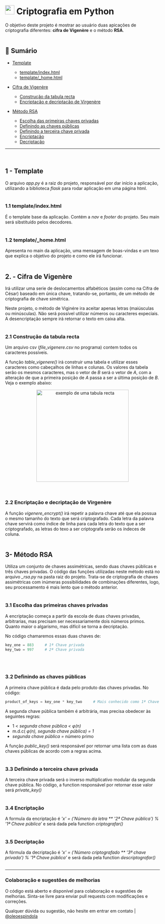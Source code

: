 # <img src="https://media.giphy.com/media/LMt9638dO8dftAjtco/giphy.gif" width="30px"> Criptografia em Python

O objetivo deste projeto é mostrar ao usuário duas apicações de criptografia diferentes: **cifra de Vigenère** e o método **RSA**.  
<br>

## 📒 Sumário

 * [Template](#1---template)
    * [template/index.html](#11-templateindexhtml)
    * [template/_home.html](#12-template_homehtml)
    
 * [Cifra de Vigenère](#2---cifra-de-vigenère)
    * [Construção da tabula recta](#21-construção-da-tabula-recta)
    * [Encriptação e decriptação de Virgenère](#21-construção-da-tabula-recta)

 * [Método RSA](#3--método-rsa)
    * [Escolha das primeiras chaves privadas](#31-escolha-das-primeiras-chaves-privadas)
    * [Definindo as chaves públicas](#32-definindo-as-chaves-públicas)
    * [Definindo a terceira chave privada](#33-definindo-a-terceira-chave-privada)
    * [Encriptação](#34-encriptação)
    * [Decriptação](#35-decriptação)

---
<br>

## 1 - Template

   O arquivo *app.py* é a raiz do projeto, responsável por dar início a aplicação, utilizando a biblioteca *flask* para rodar aplicação em uma página html.
<br><br>

### 1.1 template/index.html

   É o template base da aplicação. Contém a _nav_ e _footer_ do projeto. Seu main será sibstituído pelos decodores. 
<br><br>

### 1.2 template/_home.html

   Apresenta no main da aplicação, uma mensagem de boas-vindas e um texo que explica o objetivo do projeto e como ele irá funcionar. 
<br><br>

## 2. - Cifra de Vigenère

   Irá utilizar uma serie de deslocamentos alfabéticos (assim como na Cifra de César) baseado em única chave, tratando-se, portanto, de um método de criptografia de chave simétrica.
   
   Neste projeto, o método de Viginére ira aceitar apenas letras (maiúsculas ou minúsculas). Não será possível utilizar números ou caracteres expeciais. 
   A desencriptação sempre irá retornar o texto em caixa alta.
<br><br>

### 2.1 Construção da tabula recta

Um arquivo csv (_file_vigenere.csv_ no programa) contem todos os caracteres possíveis.

A função _table_vigenere()_ irá construir uma tabela e utilizar esses caracteres como cabeçalhos de linhas e colunas. Os valores da tabela serão os mesmos caracteres, mas o vetor de _B_ será o vetor de _A_, com a alteração de que a primeira posição de _A_ passa a ser a última posição de _B_. 
Veja o exemplo abaixo:
   <div align="center">
   <img src="https://upload.wikimedia.org/wikipedia/commons/thumb/2/25/Vigen%C3%A8re_square.svg/800px-Vigen%C3%A8re_square.svg.png" alt="exemplo de uma tabula recta" width="300px" height="300px">
   </div>
<br><br>

### 2.2 Encriptação e decriptação de Virgenère

   A função _vigenere_encrypt()_ irá repetir a palavra chave até que ela possua o mesmo tamanho do texto que será criptografado. Cada letra da palavra chave servirá como índice de linha para cada letra do texto que a ser criptografado, as letras do texo a ser criptografa serão os índeces de coluna.
<br><br>

## 3- Método RSA

   Utiliza um conjunto de chaves assimétricas, sendo duas chaves públicas e três chaves privadas. O código das funções utilizadas neste método está no arquivo *_rsa.py* na pasta raiz do projeto. Trata-se de criptografia de chaves assimétricas com inúmeras possibilidades de combinações diferentes, logo, seu processamento é mais lento que o método anterior. 
<br><br>

### 3.1 Escolha das primeiras chaves privadas

   A encriptação começa a partir da escola de duas chaves privadas, arbitrarias, mas precisam ser necessariamente dois números primos. Quanto maior o algarismo, mas difícil se torna a decriptação. 

No código chamaremos essas duas chaves de: 

```python
key_one = 883     # 1ª Chave privada
key_two = 997     # 2ª Chave privada
```
<br><br>

### 3.2 Definindo as chaves públicas

   A primeira chave pública é dada pelo produto das chaves privadas. No código:

```python
product_of_keys = key_one * key_two     # Mais conhecido como 1ª Chave pública
```

   A segunda chave pública também é arbitrária, mas precisa obedecer às seguintes regras:

   - 1 < *segunda chave pública < φ(n)*
   - m.d.c( *φ(n), segunda chave pública) = 1*
   - *segunda chave pública =* número primo

   A função *public_key()* será responsável por retornar uma lista com as duas chaves públicas de acordo com a regras acima. 
<br><br>

### 3.3 Definindo a terceira chave privada

A terceira chave privada será o inverso multiplicativo modular da segunda chave pública. No código, a function responsável por retornar esse valor será *private_key()*
<br><br>

### 3.4 Encriptação

A formula da encriptação é *'x' = ('Número da letra ** '2ª Chave pública') % '1ª Chave pública’* e será dada pela function *criptografar()*
<br><br>

### 3.5 Decriptação

A fórmula da decriptação é *'x' = ('Número criptografado ** '3ª chave privada') % '1ª Chave pública’* e será dada pela function *descriptografar()*
<br><br>

___

### Colaboração e sugestões de melhorias
O código está aberto e disponível para colaboração e sugestões de melhorias. Sinta-se livre para enviar pull requests com modificações e correções.

Qualquer dúvida ou sugestão, não hesite em entrar em contato | [@oleoespindola](https://github.com/oleoespindola)
